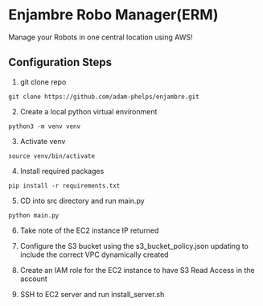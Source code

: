 # Enjambre Robo Manager(ERM)
Manage your Robots in one central location using AWS!

## Configuration Steps

1. git clone repo

`git clone https://github.com/adam-phelps/enjambre.git`

2. Create a local python virtual environment

`python3 -m venv venv`

3. Activate venv

`source venv/bin/activate`

4. Install required packages

`pip install -r requirements.txt`

5. CD into src directory and run main.py

`python main.py`

6. Take note of the EC2 instance IP returned

7. Configure the S3 bucket using the s3_bucket_policy.json updating to include the correct VPC dynamically created
8. Create an IAM role for the EC2 instance to have S3 Read Access in the account
9. SSH to EC2 server and run install_server.sh